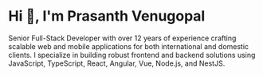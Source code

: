 # Hi 👋, I'm Prasanth Venugopal

Senior Full-Stack Developer with over 12 years of experience crafting scalable web and mobile applications for both international and domestic clients. I specialize in building robust frontend and backend solutions using JavaScript, TypeScript, React, Angular, Vue, Node.js, and NestJS.
